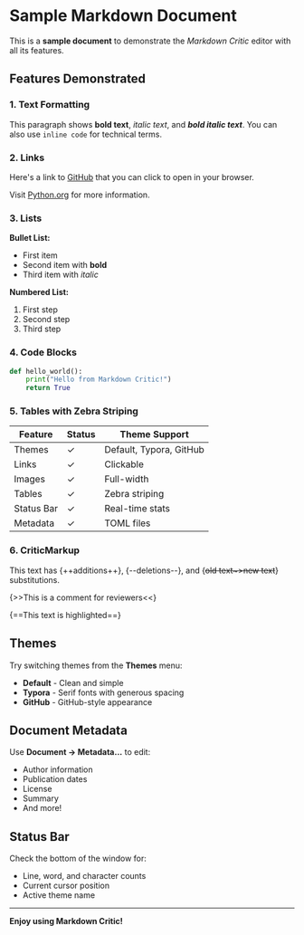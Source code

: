 # Sample Markdown Document

This is a **sample document** to demonstrate the *Markdown Critic* editor with all its features.

## Features Demonstrated

### 1. Text Formatting

This paragraph shows **bold text**, *italic text*, and ***bold italic text***. You can also use `inline code` for technical terms.

### 2. Links

Here's a link to [GitHub](https://github.com) that you can click to open in your browser.

Visit [Python.org](https://www.python.org) for more information.

### 3. Lists

**Bullet List:**
- First item
- Second item with **bold**
- Third item with *italic*

**Numbered List:**
1. First step
2. Second step
3. Third step

### 4. Code Blocks

```python
def hello_world():
    print("Hello from Markdown Critic!")
    return True
```

### 5. Tables with Zebra Striping

| Feature | Status | Theme Support |
|---------|--------|---------------|
| Themes | ✓ | Default, Typora, GitHub |
| Links | ✓ | Clickable |
| Images | ✓ | Full-width |
| Tables | ✓ | Zebra striping |
| Status Bar | ✓ | Real-time stats |
| Metadata | ✓ | TOML files |

### 6. CriticMarkup

This text has {++additions++}, {--deletions--}, and {~~old text~>new text~~} substitutions.

{>>This is a comment for reviewers<<}

{==This text is highlighted==}

## Themes

Try switching themes from the **Themes** menu:
- **Default** - Clean and simple
- **Typora** - Serif fonts with generous spacing
- **GitHub** - GitHub-style appearance

## Document Metadata

Use **Document → Metadata...** to edit:
- Author information
- Publication dates
- License
- Summary
- And more!

## Status Bar

Check the bottom of the window for:
- Line, word, and character counts
- Current cursor position
- Active theme name

---

**Enjoy using Markdown Critic!**
